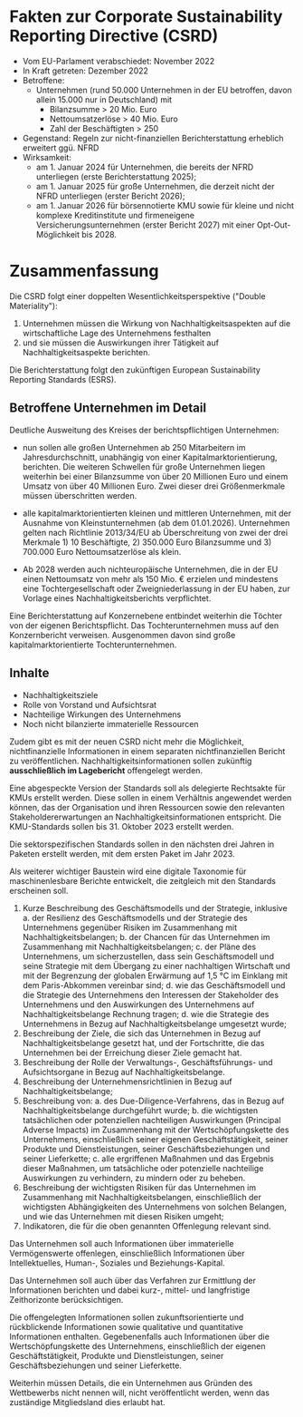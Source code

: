 # Fakten zur Corporate Sustainability Reporting Directive (CSRD)

* Vom EU-Parlament verabschiedet: November 2022
* In Kraft getreten: Dezember 2022
* Betroffene:
    * Unternehmen (rund 50.000 Unternehmen in der EU betroffen, davon allein 15.000 nur in Deutschland) mit 
        * Bilanzsumme > 20 Mio. Euro
        * Nettoumsatzerlöse > 40 Mio. Euro
        * Zahl der Beschäftigten > 250
* Gegenstand: Regeln zur nicht-finanziellen Berichterstattung erheblich erweitert ggü. NFRD
* Wirksamkeit:
    * am 1. Januar 2024 für Unternehmen, die bereits der NFRD unterliegen (erste Berichterstattung 2025);
    * am 1. Januar 2025 für große Unternehmen, die derzeit nicht der NFRD unterliegen (erster Bericht 2026);
    * am 1. Januar 2026 für börsennotierte KMU sowie für kleine und nicht komplexe Kreditinstitute und firmeneigene Versicherungsunternehmen (erster Bericht 2027) mit einer Opt-Out-Möglichkeit bis 2028.

# Zusammenfassung

Die CSRD folgt einer doppelten Wesentlichkeitsperspektive ("Double Materiality"):

1. Unternehmen müssen die Wirkung von Nachhaltigkeitsaspekten auf die wirtschaftliche Lage des Unternehmens festhalten
2. und sie müssen die Auswirkungen ihrer Tätigkeit auf Nachhaltigkeitsaspekte berichten.

Die Berichterstattung folgt den zukünftigen European Sustainability Reporting Standards (ESRS).

## Betroffene Unternehmen im Detail

Deutliche Ausweitung des Kreises der berichtspflichtigen Unternehmen:

* nun sollen alle großen Unternehmen ab 250 Mitarbeitern im Jahresdurchschnitt, unabhängig von einer Kapitalmarktorientierung, berichten. Die weiteren Schwellen für große Unternehmen liegen weiterhin bei einer Bilanzsumme von über 20 Millionen Euro und einem Umsatz von über 40 Millionen Euro. Zwei dieser drei Größenmerkmale müssen überschritten werden.

* alle kapitalmarktorientierten kleinen und mittleren Unternehmen, mit der Ausnahme von Kleinstunternehmen (ab dem 01.01.2026). Unternehmen gelten nach Richtlinie 2013/34/EU ab Überschreitung von zwei der drei Merkmale 1) 10 Beschäftigte, 2) 350.000 Euro Bilanzsumme und 3) 700.000 Euro Nettoumsatzerlöse als klein.

* Ab 2028 werden auch nichteuropäische Unternehmen, die in der EU einen Nettoumsatz von mehr als 150 Mio. € erzielen und mindestens eine Tochtergesellschaft oder Zweigniederlassung in der EU haben, zur Vorlage eines Nachhaltigkeitsberichts verpflichtet.

Eine Berichterstattung auf Konzernebene entbindet weiterhin die Töchter von der eigenen Berichtspflicht. Das Tochterunternehmen muss auf den Konzernbericht verweisen. Ausgenommen davon sind große kapitalmarktorientierte Tochterunternehmen.

## Inhalte

* Nachhaltigkeitsziele
* Rolle von Vorstand und Aufsichtsrat
* Nachteilige Wirkungen des Unternehmens
* Noch nicht bilanzierte immaterielle Ressourcen

Zudem gibt es mit der neuen CSRD nicht mehr die Möglichkeit, nichtfinanzielle Informationen in einem separaten nichtfinanziellen Bericht zu veröffentlichen. Nachhaltigkeitsinformationen sollen zukünftig __ausschließlich im Lagebericht__ offengelegt werden.

Eine abgespeckte Version der Standards soll als delegierte Rechtsakte für KMUs erstellt werden. Diese sollen in einem Verhältnis angewendet werden können, das der Organisation und ihren Ressourcen sowie den relevanten Stakeholdererwartungen an Nachhaltigkeitsinformationen entspricht. Die KMU-Standards sollen bis 31. Oktober 2023 erstellt werden.

Die sektorspezifischen Standards sollen in den nächsten drei Jahren in Paketen erstellt werden, mit dem ersten Paket im Jahr 2023.

Als weiterer wichtiger Baustein wird eine digitale Taxonomie für maschinenlesbare Berichte entwickelt, die zeitgleich mit den Standards erscheinen soll.

1. Kurze Beschreibung des Geschäftsmodells und der Strategie, inklusive
    a. der Resilienz des Geschäftsmodells und der Strategie des Unternehmens gegenüber Risiken im Zusammenhang mit Nachhaltigkeitsbelangen;
    b. der Chancen für das Unternehmen im Zusammenhang mit Nachhaltigkeitsbelangen;
    c. der Pläne des Unternehmens, um sicherzustellen, dass sein Geschäftsmodell und seine Strategie mit dem Übergang zu einer nachhaltigen Wirtschaft und mit der Begrenzung der globalen Erwärmung auf 1,5 °C im Einklang mit dem Paris-Abkommen vereinbar sind;
    d. wie das Geschäftsmodell und die Strategie des Unternehmens den Interessen der Stakeholder des Unternehmens und den Auswirkungen des Unternehmens auf Nachhaltigkeitsbelange Rechnung tragen;
    d. wie die Strategie des Unternehmens in Bezug auf Nachhaltigkeitsbelange umgesetzt wurde;
2. Beschreibung der Ziele, die sich das Unternehmen in Bezug auf Nachhaltigkeitsbelange gesetzt hat, und der Fortschritte, die das Unternehmen bei der Erreichung dieser Ziele gemacht hat.
3. Beschreibung der Rolle der Verwaltungs-, Geschäftsführungs- und Aufsichtsorgane in Bezug auf Nachhaltigkeitsbelange.
4. Beschreibung der Unternehmensrichtlinien in Bezug auf Nachhaltigkeitsbelange;
5. Beschreibung von:
    a. des Due-Diligence-Verfahrens, das in Bezug auf Nachhaltigkeitsbelange durchgeführt wurde;
    b. die wichtigsten tatsächlichen oder potenziellen nachteiligen Auswirkungen (Principal Adverse Impacts) im Zusammenhang mit der Wertschöpfungskette des Unternehmens, einschließlich seiner eigenen Geschäftstätigkeit, seiner Produkte und Dienstleistungen, seiner Geschäftsbeziehungen und seiner Lieferkette;
    c. alle ergriffenen Maßnahmen und das Ergebnis dieser Maßnahmen, um tatsächliche oder potenzielle nachteilige Auswirkungen zu verhindern, zu mindern oder zu beheben.
6. Beschreibung der wichtigsten Risiken für das Unternehmen im Zusammenhang mit Nachhaltigkeitsbelangen, einschließlich der wichtigsten Abhängigkeiten des Unternehmens von solchen Belangen, und wie das Unternehmen mit diesen Risiken umgeht;
7. Indikatoren, die für die oben genannten Offenlegung relevant sind.

Das Unternehmen soll auch Informationen über immaterielle Vermögenswerte offenlegen, einschließlich Informationen über Intellektuelles, Human-, Soziales und Beziehungs-Kapital.

Das Unternehmen soll auch über das Verfahren zur Ermittlung der Informationen berichten und dabei kurz-, mittel- und langfristige Zeithorizonte berücksichtigen.

Die offengelegten Informationen sollen zukunftsorientierte und rückblickende Informationen sowie qualitative und quantitative Informationen enthalten. Gegebenenfalls auch Informationen über die Wertschöpfungskette des Unternehmens, einschließlich der eigenen Geschäftstätigkeit, Produkte und Dienstleistungen, seiner Geschäftsbeziehungen und seiner Lieferkette.

Weiterhin müssen Details, die ein Unternehmen aus Gründen des Wettbewerbs nicht nennen will, nicht veröffentlicht werden, wenn das zuständige Mitgliedsland dies erlaubt hat.
